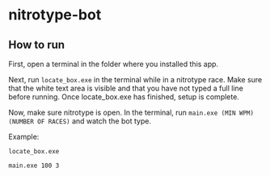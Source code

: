 # nitrotype-bot

## How to run
First, open a terminal in the folder where you installed this app.

Next, run `locate_box.exe` in the terminal while in a nitrotype race.
Make sure that the white text area is visible and that you have not typed a full line before running.
Once locate_box.exe has finished, setup is complete.

Now, make sure nitrotype is open. In the terminal, run `main.exe (MIN WPM) (NUMBER OF RACES)` and watch the bot type.

Example:

`locate_box.exe`

`main.exe 100 3`

